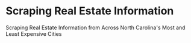 # Scraping Real Estate Information
Scraping Real Estate Information from Across North Carolina's Most and Least Expensive Cities
